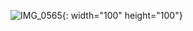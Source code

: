
![IMG_0565](https://user-images.githubusercontent.com/73818206/165729401-b2c26fc7-ebe5-49ea-9b8c-d196f4c7d587.JPG){: width="100" height="100"}
